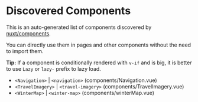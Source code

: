 # Discovered Components

This is an auto-generated list of components discovered by [nuxt/components](https://github.com/nuxt/components).

You can directly use them in pages and other components without the need to import them.

**Tip:** If a component is conditionally rendered with `v-if` and is big, it is better to use `Lazy` or `lazy-` prefix to lazy load.

- `<Navigation>` | `<navigation>` (components/Navigation.vue)
- `<TravelImagery>` | `<travel-imagery>` (components/TravelImagery.vue)
- `<WinterMap>` | `<winter-map>` (components/winterMap.vue)

